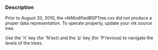 ### Description
Prior to August 20, 2010, the vtkModifiedBSPTree.cxx did not produce a proper data representation. To operate properly, update your vtk source tree.

Use the 'n' key (for 'N'ext) and the 'p' key (for 'P'revious) to navigate the levels of the trees.
